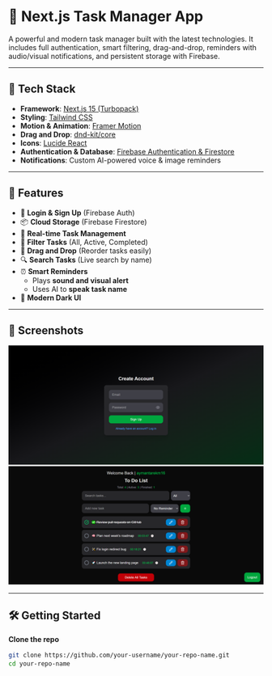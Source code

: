 # 📝 Next.js Task Manager App

A powerful and modern task manager built with the latest technologies. It includes full authentication, smart filtering, drag-and-drop, reminders with audio/visual notifications, and persistent storage with Firebase.

---

## 🚀 Tech Stack

- **Framework**: [Next.js 15 (Turbopack)](https://nextjs.org/)
- **Styling**: [Tailwind CSS](https://tailwindcss.com/)
- **Motion & Animation**: [Framer Motion](https://www.framer.com/motion/)
- **Drag and Drop**: [dnd-kit/core](https://dndkit.com/)
- **Icons**: [Lucide React](https://lucide.dev/)
- **Authentication & Database**: [Firebase Authentication & Firestore](https://firebase.google.com/)
- **Notifications**: Custom AI-powered voice & image reminders

---

## 🔐 Features

- 🔑 **Login & Sign Up** (Firebase Auth)
- 📦 **Cloud Storage** (Firebase Firestore)
- 📂 **Real-time Task Management**
- 🎯 **Filter Tasks** (All, Active, Completed)
- 🔄 **Drag and Drop** (Reorder tasks easily)
- 🔍 **Search Tasks** (Live search by name)
- ⏰ **Smart Reminders**
  - Plays **sound and visual alert**
  - Uses AI to **speak task name**
- 🌙 **Modern Dark UI**

---

## 📸 Screenshots

![App Screenshot](./screenshot1.png)
![App Screenshot](./screenshot2.png)


---

## 🛠️ Getting Started

**Clone the repo**  
   ```bash
   git clone https://github.com/your-username/your-repo-name.git
   cd your-repo-name


